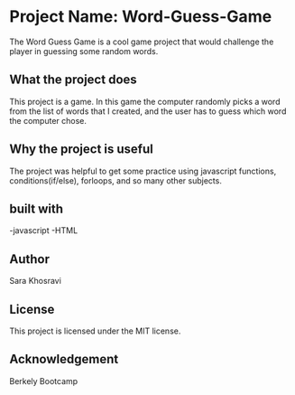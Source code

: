 # Project Name: Word-Guess-Game
The Word Guess Game is a cool game project that would challenge the player in guessing some random words.

## What the project does
This project is a game. In this game the computer randomly picks a word from the list of words that I created, and the user has to guess which word the computer chose.

## Why the project is useful
The project was helpful to get some practice using javascript functions, conditions(if/else), forloops, and so many other subjects.

## built with
-javascript
-HTML

## Author
 Sara Khosravi
## License
This project is licensed under the MIT license.

## Acknowledgement
Berkely Bootcamp
